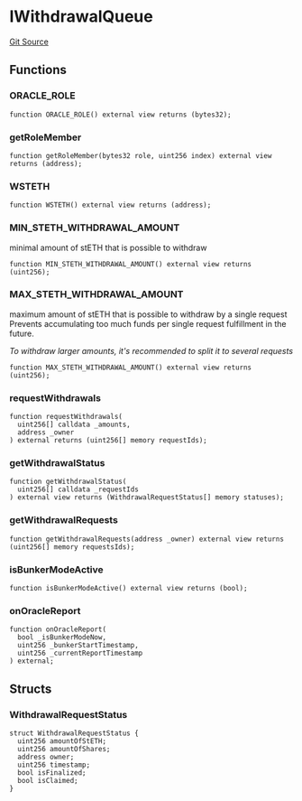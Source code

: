 # IWithdrawalQueue

[Git Source](https://github.com/lidofinance/community-staking-module/blob/8ce9441dce1001c93d75d065f051013ad5908976/src/interfaces/IWithdrawalQueue.sol)

## Functions

### ORACLE_ROLE

```solidity
function ORACLE_ROLE() external view returns (bytes32);
```

### getRoleMember

```solidity
function getRoleMember(bytes32 role, uint256 index) external view returns (address);
```

### WSTETH

```solidity
function WSTETH() external view returns (address);
```

### MIN_STETH_WITHDRAWAL_AMOUNT

minimal amount of stETH that is possible to withdraw

```solidity
function MIN_STETH_WITHDRAWAL_AMOUNT() external view returns (uint256);
```

### MAX_STETH_WITHDRAWAL_AMOUNT

maximum amount of stETH that is possible to withdraw by a single request
Prevents accumulating too much funds per single request fulfillment in the future.

_To withdraw larger amounts, it's recommended to split it to several requests_

```solidity
function MAX_STETH_WITHDRAWAL_AMOUNT() external view returns (uint256);
```

### requestWithdrawals

```solidity
function requestWithdrawals(
  uint256[] calldata _amounts,
  address _owner
) external returns (uint256[] memory requestIds);
```

### getWithdrawalStatus

```solidity
function getWithdrawalStatus(
  uint256[] calldata _requestIds
) external view returns (WithdrawalRequestStatus[] memory statuses);
```

### getWithdrawalRequests

```solidity
function getWithdrawalRequests(address _owner) external view returns (uint256[] memory requestsIds);
```

### isBunkerModeActive

```solidity
function isBunkerModeActive() external view returns (bool);
```

### onOracleReport

```solidity
function onOracleReport(
  bool _isBunkerModeNow,
  uint256 _bunkerStartTimestamp,
  uint256 _currentReportTimestamp
) external;
```

## Structs

### WithdrawalRequestStatus

```solidity
struct WithdrawalRequestStatus {
  uint256 amountOfStETH;
  uint256 amountOfShares;
  address owner;
  uint256 timestamp;
  bool isFinalized;
  bool isClaimed;
}
```
